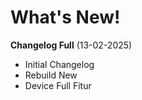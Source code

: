 # What's New!

**Changelog Full** (13-02-2025)

- Initial Changelog
- Rebuild New
- Device Full Fitur
